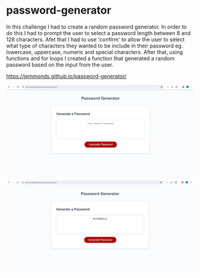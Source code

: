 # password-generator


In this challenge I had to create a random password generator. In order to do this I had to prompt the user to select a password length between 8 and 128 characters. Afet that I had to use 'confirm' to allow the user to select what type of characters they wanted to be include in their password eg. lowercase, uppercase, numeric and special characters. After that, using functions and for loops I created a function that generated a random password based on the input from the user. 


https://jemmonds.github.io/password-generator/

![home page](password.png)
![password generated](password2.png)